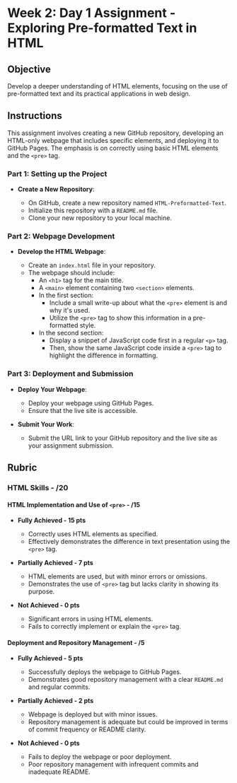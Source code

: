 # Week 2: Day 1 Assignment - Exploring Pre-formatted Text in HTML

## Objective

Develop a deeper understanding of HTML elements, focusing on the use of pre-formatted text and its practical applications in web design.

## Instructions

This assignment involves creating a new GitHub repository, developing an HTML-only webpage that includes specific elements, and deploying it to GitHub Pages. The emphasis is on correctly using basic HTML elements and the `<pre>` tag.

### Part 1: Setting up the Project

- **Create a New Repository**:

  - On GitHub, create a new repository named `HTML-Preformatted-Text`.
  - Initialize this repository with a `README.md` file.
  - Clone your new repository to your local machine.

### Part 2: Webpage Development

- **Develop the HTML Webpage**:

  - Create an `index.html` file in your repository.
  - The webpage should include:
    - An `<h1>` tag for the main title.
    - A `<main>` element containing two `<section>` elements.
    - In the first section:
      - Include a small write-up about what the `<pre>` element is and why it's used.
      - Utilize the `<pre>` tag to show this information in a pre-formatted style.
    - In the second section:
      - Display a snippet of JavaScript code first in a regular `<p>` tag.
      - Then, show the same JavaScript code inside a `<pre>` tag to highlight the difference in formatting.

### Part 3: Deployment and Submission

- **Deploy Your Webpage**:

  - Deploy your webpage using GitHub Pages.
  - Ensure that the live site is accessible.

- **Submit Your Work**:

  - Submit the URL link to your GitHub repository and the live site as your assignment submission.

## Rubric

### HTML Skills - /20

#### HTML Implementation and Use of `<pre>` - /15

- **Fully Achieved - 15 pts**

  - Correctly uses HTML elements as specified.
  - Effectively demonstrates the difference in text presentation using the `<pre>` tag.

- **Partially Achieved - 7 pts**

  - HTML elements are used, but with minor errors or omissions.
  - Demonstrates the use of `<pre>` tag but lacks clarity in showing its purpose.

- **Not Achieved - 0 pts**
  - Significant errors in using HTML elements.
  - Fails to correctly implement or explain the `<pre>` tag.

#### Deployment and Repository Management - /5

- **Fully Achieved - 5 pts**

  - Successfully deploys the webpage to GitHub Pages.
  - Demonstrates good repository management with a clear `README.md` and regular commits.

- **Partially Achieved - 2 pts**

  - Webpage is deployed but with minor issues.
  - Repository management is adequate but could be improved in terms of commit frequency or README clarity.

- **Not Achieved - 0 pts**
  - Fails to deploy the webpage or poor deployment.
  - Poor repository management with infrequent commits and inadequate README.
